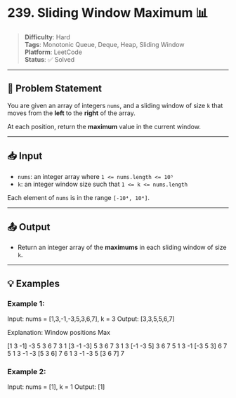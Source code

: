 # 239. Sliding Window Maximum 📊

> **Difficulty**: Hard  
> **Tags**: Monotonic Queue, Deque, Heap, Sliding Window  
> **Platform**: LeetCode  
> **Status**: ✅ Solved

---

## 📝 Problem Statement

You are given an array of integers `nums`, and a sliding window of size `k` that moves from the **left** to the **right** of the array.

At each position, return the **maximum** value in the current window.

---

## 📥 Input

- `nums`: an integer array where `1 <= nums.length <= 10⁵`
- `k`: an integer window size such that `1 <= k <= nums.length`

Each element of `nums` is in the range `[-10⁴, 10⁴]`.

---

## 📤 Output

- Return an integer array of the **maximums** in each sliding window of size `k`.

---

## 💡 Examples

### Example 1:
Input: nums = [1,3,-1,-3,5,3,6,7], k = 3
Output: [3,3,5,5,6,7]

Explanation:
Window positions Max

[1 3 -1] -3 5 3 6 7 3
1 [3 -1 -3] 5 3 6 7 3
1 3 [-1 -3 5] 3 6 7 5
1 3 -1 [-3 5 3] 6 7 5
1 3 -1 -3 [5 3 6] 7 6
1 3 -1 -3 5 [3 6 7] 7


### Example 2:
Input: nums = [1], k = 1
Output: [1]